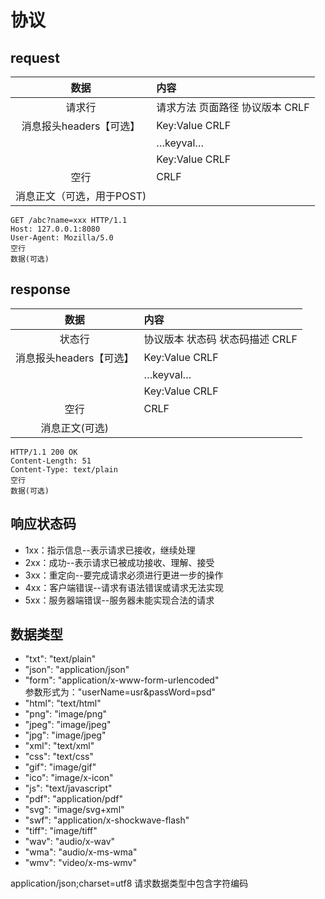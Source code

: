 # 协议

## request

|数据                     | 内容                              |
|:-:                      | :-                               |
|请求行                   | 请求方法 页面路径 协议版本   CRLF   |
|消息报头headers【可选】   | Key:Value                  CRLF   |
|                        | …keyval…                          |
|                        | Key:Value                  CRLF    |
|空行                    |                             CRLF   |
|消息正文（可选，用于POST) |                                   |


```
GET /abc?name=xxx HTTP/1.1
Host: 127.0.0.1:8080
User-Agent: Mozilla/5.0
空行
数据(可选)
```

## response

|数据                    | 内容                                     |
|:-:                     | :-                                      |
|状态行                  | 协议版本  状态码  状态码描述   CRLF        |
|消息报头headers【可选】  | Key:Value                   CRLF        |
|                        | …keyval…                                |
|                        | Key:Value                  CRLF         |
|空行                    |                            CRLF         |
|消息正文(可选)           |                                         |

```
HTTP/1.1 200 OK
Content-Length: 51
Content-Type: text/plain
空行
数据(可选)
```

## 响应状态码

+ 1xx：指示信息--表示请求已接收，继续处理  
+ 2xx：成功--表示请求已被成功接收、理解、接受  
+ 3xx：重定向--要完成请求必须进行更进一步的操作  
+ 4xx：客户端错误--请求有语法错误或请求无法实现  
+ 5xx：服务器端错误--服务器未能实现合法的请求  

## 数据类型

+ "txt":  "text/plain"
+ "json": "application/json"
+ "form": "application/x-www-form-urlencoded"  
   参数形式为："userName=usr&passWord=psd"
+ "html": "text/html"
+ "png": "image/png"
+ "jpeg": "image/jpeg"
+ "jpg": "image/jpeg"
+ "xml": "text/xml"
+ "css": "text/css"
+ "gif": "image/gif"
+ "ico": "image/x-icon"
+ "js": "text/javascript"
+ "pdf": "application/pdf"
+ "svg": "image/svg+xml"
+ "swf": "application/x-shockwave-flash"
+ "tiff": "image/tiff"
+ "wav": "audio/x-wav"
+ "wma": "audio/x-ms-wma"
+ "wmv": "video/x-ms-wmv"

application/json;charset=utf8   请求数据类型中包含字符编码
